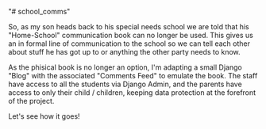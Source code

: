 "# school_comms" 

So, as my son heads back to his special needs school we are told that his "Home-School" communication book can no longer be used. This gives us an in formal line of communication to the school so we can tell each other about stuff he has got up to or anything the other party needs to know. 

As the phisical book is no longer an option, I'm adapting a small Django "Blog" with the associated "Comments Feed" to emulate the book. The staff have access to all the students via Django Admin, and the parents have access to only their child / children, keeping data protection at the forefront of the project.

Let's see how it goes!
